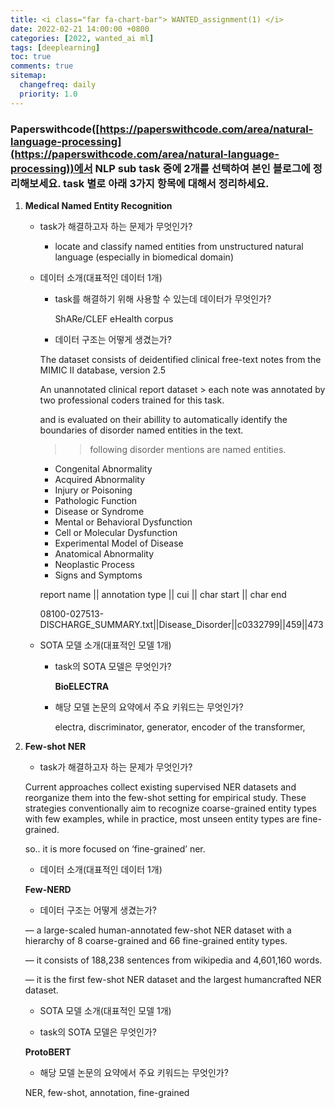 ```yaml
---
title: <i class="far fa-chart-bar"> WANTED_assignment(1) </i>
date: 2022-02-21 14:00:00 +0800
categories: [2022, wanted_ai ml]
tags: [deeplearning]
toc: true
comments: true
sitemap:
  changefreq: daily
  priority: 1.0
---
```



### Paperswithcode([https://paperswithcode.com/area/natural-language-processing](https://paperswithcode.com/area/natural-language-processing))에서 NLP sub task 중에 2개를 선택하여 본인 블로그에 정리해보세요. task 별로 아래 3가지 항목에 대해서 정리하세요.

1. ****Medical Named Entity Recognition****
    
    - task가 해결하고자 하는 문제가 무엇인가?
    
      - locate and classify named entities from unstructured natural language (especially in biomedical domain)
    
    - 데이터 소개(대표적인 데이터 1개)
    
      - task를 해결하기 위해 사용할 수 있는데 데이터가 무엇인가?
    
        ShARe/CLEF eHealth corpus
    
       - 데이터 구조는 어떻게 생겼는가?
    
        The dataset consists of deidentified clinical free-text notes from the MIMIC II database, version 2.5
    
        An unannotated clinical report dataset > each note was annotated by two professional coders trained for this task.
    
        and is evaluated on their abillity to automatically identify the boundaries of disorder named entities in the text.
    
        >> following disorder mentions are named entities.
        
        - Congenital Abnormality
        - Acquired Abnormality
        - Injury or Poisoning
        - Pathologic Function
        - Disease or Syndrome
        - Mental or Behavioral Dysfunction
        - Cell or Molecular Dysfunction
        - Experimental Model of Disease
        - Anatomical Abnormality
        - Neoplastic Process
        - Signs and Symptoms
    
        <data format>
    
        report name || annotation type || cui || char start || char end
        
        08100-027513-DISCHARGE_SUMMARY.txt||Disease_Disorder||c0332799||459||473
        
    - SOTA 모델 소개(대표적인 모델 1개)
    
      - task의 SOTA 모델은 무엇인가?
    
        ****BioELECTRA****
    
      - 해당 모델 논문의 요약에서 주요 키워드는 무엇인가?
    
        electra, discriminator, generator, encoder of the transformer, 
    
2. ****Few-shot NER****
    
    - task가 해결하고자 하는 문제가 무엇인가?
    
    Current approaches collect existing supervised NER datasets and reorganize them into the few-shot setting for empirical study. These strategies conventionally aim to recognize coarse-grained entity types with few examples, while in practice, most unseen entity types are fine-grained.
    
    so.. it is more focused on ‘fine-grained’ ner.
    
    - 데이터 소개(대표적인 데이터 1개)
    
    ****Few-NERD****
    
    - 데이터 구조는 어떻게 생겼는가?
    
     — a large-scaled human-annotated few-shot NER dataset with a hierarchy of 8 coarse-grained and 66 fine-grained entity types. 
    
    — it consists of 188,238 sentences from wikipedia and 4,601,160 words.
    
    — it is the first few-shot NER dataset and the largest humancrafted NER dataset.
    
    - SOTA 모델 소개(대표적인 모델 1개)
    
    - task의 SOTA 모델은 무엇인가?
    
    **ProtoBERT**
    
    - 해당 모델 논문의 요약에서 주요 키워드는 무엇인가?
    
    NER, few-shot, annotation, fine-grained